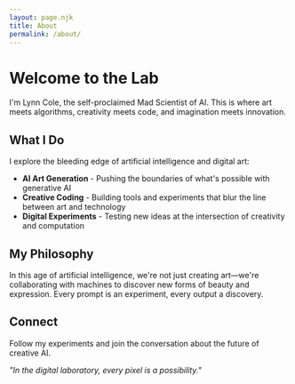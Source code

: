 ```yaml
---
layout: page.njk
title: About
permalink: /about/
---
```


# Welcome to the Lab

I'm Lynn Cole, the self-proclaimed Mad Scientist of AI. This is where art meets algorithms, creativity meets code, and imagination meets innovation.

## What I Do

I explore the bleeding edge of artificial intelligence and digital art:

- **AI Art Generation** - Pushing the boundaries of what's possible with generative AI
- **Creative Coding** - Building tools and experiments that blur the line between art and technology
- **Digital Experiments** - Testing new ideas at the intersection of creativity and computation

## My Philosophy

In this age of artificial intelligence, we're not just creating art—we're collaborating with machines to discover new forms of beauty and expression. Every prompt is an experiment, every output a discovery.

## Connect

Follow my experiments and join the conversation about the future of creative AI.

*"In the digital laboratory, every pixel is a possibility."*